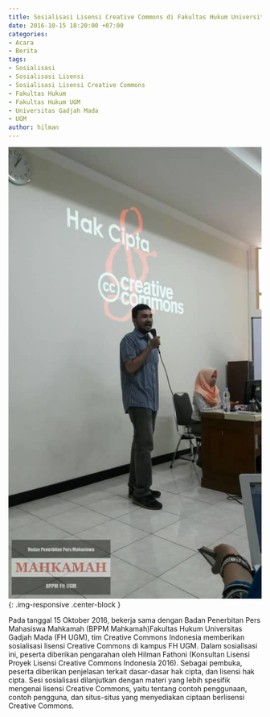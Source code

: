 ```yaml
---
title: Sosialisasi Lisensi Creative Commons di Fakultas Hukum Universitas Gadjah Mada
date: 2016-10-15 18:20:00 +07:00
categories:
- Acara
- Berita
tags:
- Sosialisasi
- Sosialisasi Lisensi
- Sosialisasi Lisensi Creative Commons
- Fakultas Hukum
- Fakultas Hukum UGM
- Universitas Gadjah Mada
- UGM
author: hilman
---
```


![1476797962008.jpg](/uploads/1476797962008.jpg){: .img-responsive .center-block }

Pada tanggal 15 Oktober 2016, bekerja sama dengan Badan Penerbitan Pers Mahasiswa Mahkamah (BPPM Mahkamah)Fakultas Hukum Universitas Gadjah Mada (FH UGM), tim Creative Commons Indonesia memberikan sosialisasi lisensi Creative Commons di kampus FH UGM. Dalam sosialisasi ini, peserta diberikan pengarahan oleh Hilman Fathoni (Konsultan Lisensi Proyek Lisensi Creative Commons Indonesia 2016). Sebagai pembuka, peserta diberikan penjelasan terkait dasar-dasar hak cipta, dan lisensi hak cipta. Sesi sosialisasi dilanjutkan dengan materi yang lebih spesifik mengenai lisensi Creative Commons, yaitu tentang contoh penggunaan, contoh pengguna, dan situs-situs yang menyediakan ciptaan berlisensi Creative Commons. 